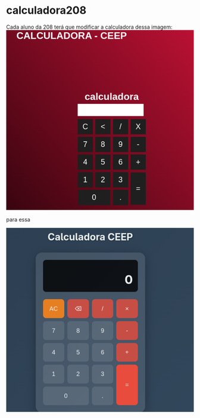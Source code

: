 # calculadora208
Cada aluno da 208 terá que modificar a calculadora dessa imagem: 
![Calculadora-a-modificar](Calculadora-a-modificar.png)


para essa


![Calculadora-modificada](Calculadora-modificada.png)
